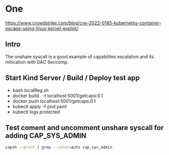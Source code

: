 # One

https://www.crowdstrike.com/blog/cve-2022-0185-kubernetes-container-escape-using-linux-kernel-exploit/

## Intro

The unshare syscall is a good example of capabilites escalation and its mitication with DAC Seccomp.

## Start Kind Server / Build / Deploy test app

- bash localReg.sh
- docker build . -t localhost:5001/getcaps:0.1
- docker push localhost:5001/getcaps:0.1
- kubectl apply -f pod.yaml
- kubectl logs protected

## Test coment and uncomment unshare syscall for adding CAP_SYS_ADMIN
```sh
capsh --print | grep --color=auto cap_sys_admin
```
